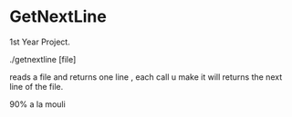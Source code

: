 # GetNextLine
1st Year Project.

./getnextline [file]

reads a file and returns one line , each call u make it will returns the next line of the file.

90% a la mouli
